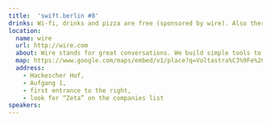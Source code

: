 ```yaml
---
title:  'swift.berlin #8'
drinks: Wi-fi, drinks and pizza are free (sponsored by wire). Also there are quite a lot of bars and restaurants around the place.
location:
  name: wire
  url: http://wire.com
  about: Wire stands for great conversations. We build simple tools to communicate with text, voice, pictures, music and video — all beautifully woven together on phone, tablet and desktop.
  map: https://www.google.com/maps/embed/v1/place?q=Voltastra%C3%9Fe%203%2C%20Berlin%2C%20Germany&key=AIzaSyCjTjlx3dtYCMkR7xQklFA1w0K36eNduPw
  address:
    - Hackescher Hof,
    - Aufgang 1,
    - first entrance to the right,
    - look for “Zeta” on the companies list
speakers:
---
```

